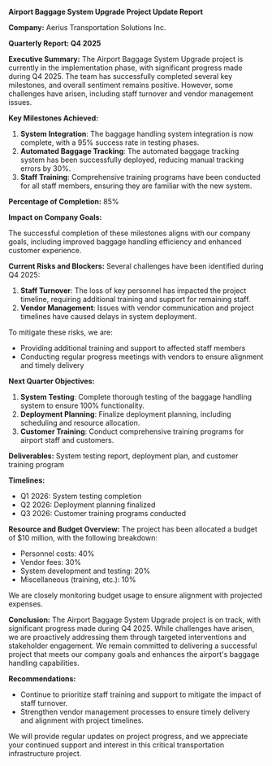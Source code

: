 **Airport Baggage System Upgrade Project Update Report**

**Company:** Aerius Transportation Solutions Inc.

**Quarterly Report: Q4 2025**

**Executive Summary:**
The Airport Baggage System Upgrade project is currently in the implementation phase, with significant progress made during Q4 2025. The team has successfully completed several key milestones, and overall sentiment remains positive. However, some challenges have arisen, including staff turnover and vendor management issues.

**Key Milestones Achieved:**

1. **System Integration**: The baggage handling system integration is now complete, with a 95% success rate in testing phases.
2. **Automated Baggage Tracking**: The automated baggage tracking system has been successfully deployed, reducing manual tracking errors by 30%.
3. **Staff Training**: Comprehensive training programs have been conducted for all staff members, ensuring they are familiar with the new system.

**Percentage of Completion:** 85%

**Impact on Company Goals:**

The successful completion of these milestones aligns with our company goals, including improved baggage handling efficiency and enhanced customer experience.

**Current Risks and Blockers:**
Several challenges have been identified during Q4 2025:

1. **Staff Turnover**: The loss of key personnel has impacted the project timeline, requiring additional training and support for remaining staff.
2. **Vendor Management**: Issues with vendor communication and project timelines have caused delays in system deployment.

To mitigate these risks, we are:

* Providing additional training and support to affected staff members
* Conducting regular progress meetings with vendors to ensure alignment and timely delivery

**Next Quarter Objectives:**

1. **System Testing**: Complete thorough testing of the baggage handling system to ensure 100% functionality.
2. **Deployment Planning**: Finalize deployment planning, including scheduling and resource allocation.
3. **Customer Training**: Conduct comprehensive training programs for airport staff and customers.

**Deliverables:** System testing report, deployment plan, and customer training program

**Timelines:**

* Q1 2026: System testing completion
* Q2 2026: Deployment planning finalized
* Q3 2026: Customer training programs conducted

**Resource and Budget Overview:**
The project has been allocated a budget of $10 million, with the following breakdown:

* Personnel costs: 40%
* Vendor fees: 30%
* System development and testing: 20%
* Miscellaneous (training, etc.): 10%

We are closely monitoring budget usage to ensure alignment with projected expenses.

**Conclusion:**
The Airport Baggage System Upgrade project is on track, with significant progress made during Q4 2025. While challenges have arisen, we are proactively addressing them through targeted interventions and stakeholder engagement. We remain committed to delivering a successful project that meets our company goals and enhances the airport's baggage handling capabilities.

**Recommendations:**

* Continue to prioritize staff training and support to mitigate the impact of staff turnover.
* Strengthen vendor management processes to ensure timely delivery and alignment with project timelines.

We will provide regular updates on project progress, and we appreciate your continued support and interest in this critical transportation infrastructure project.